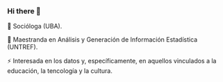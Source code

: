 ### Hi there 👋
 🔭 Socióloga (UBA).
 
 🧮 Maestranda en Análisis y Generación de Información Estadística (UNTREF).
 
 ⚡ Interesada en los datos y, específicamente, en aquellos vinculados a la educación, la tencología y la cultura. 
 
 


<!--
**melinaschamberger/melinaschamberger** is a ✨ _special_ ✨ repository because its `README.md` (this file) appears on your GitHub profile.

Here are some ideas to get you started:

- 🔭 I’m currently working on ...
- 🌱 I’m currently learning ...
- 👯 I’m looking to collaborate on ...
- 🤔 I’m looking for help with ...
- 💬 Ask me about ...
- 📫 How to reach me: ...
- 😄 Pronouns: ...
- ⚡ Fun fact: ...
-->
